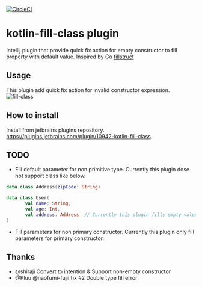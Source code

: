 [![CircleCI](https://circleci.com/gh/suusan2go/kotlin-fill-class.svg?style=svg)](https://circleci.com/gh/suusan2go/kotlin-fill-class)

# kotlin-fill-class plugin
Intellij plugin that provide quick fix action for empty constructor to fill property with default value.
Inspired by Go [fillstruct](https://github.com/davidrjenni/reftools/tree/master/cmd/fillstruct)

## Usage
This plugin add quick fix action for invalid constructor expression.
![fill-class](https://user-images.githubusercontent.com/8841470/44616661-ce042280-a88e-11e8-81fe-b7ce5e7c4871.gif)

## How to install
Install from jetbrains plugins repository.
https://plugins.jetbrains.com/plugin/10942-kotlin-fill-class

## TODO
- Fill default parameter for non primitive type. Currently this plugin dose not support class like below. 
```kotlin
data class Address(zipCode: String)

data class User(
       val name: String,
       val age: Int,
       val address: Address  // Currently this plugin fills empty value for this parameter
)
```

- Fill parameters for non primary constructor. Currently this plugin only fill parameters for primary constructor.

## Thanks
- @shiraji Convert to intention & Support non-empty constructor
- @Pluu @naofumi-fujii fix #2 Double type fill error
